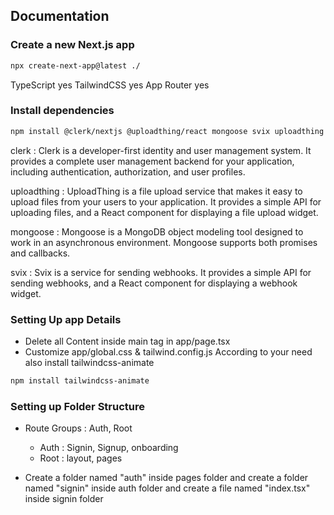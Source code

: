 ## Documentation

### Create a new Next.js app

```bash
npx create-next-app@latest ./ 
```

TypeScript  yes
TailwindCSS yes
App Router yes

### Install dependencies

```bash
npm install @clerk/nextjs @uploadthing/react mongoose svix uploadthing
```

clerk : Clerk is a developer-first identity and user management system. It provides a complete user management backend for your application, including authentication, authorization, and user profiles.

uploadthing : UploadThing is a file upload service that makes it easy to upload files from your users to your application. It provides a simple API for uploading files, and a React component for displaying a file upload widget.

mongoose : Mongoose is a MongoDB object modeling tool designed to work in an asynchronous environment. Mongoose supports both promises and callbacks.

svix : Svix is a service for sending webhooks. It provides a simple API for sending webhooks, and a React component for displaying a webhook widget.


### Setting Up app Details 

- Delete all Content inside main tag in app/page.tsx
- Customize app/global.css & tailwind.config.js According to your need also install tailwindcss-animate

```bash
npm install tailwindcss-animate
```


### Setting up Folder Structure

- Route Groups : Auth, Root 
    - Auth : Signin, Signup, onboarding
    - Root : layout, pages

- Create a folder named "auth" inside pages folder and create a folder named "signin" inside auth folder and create a file named "index.tsx" inside signin folder

